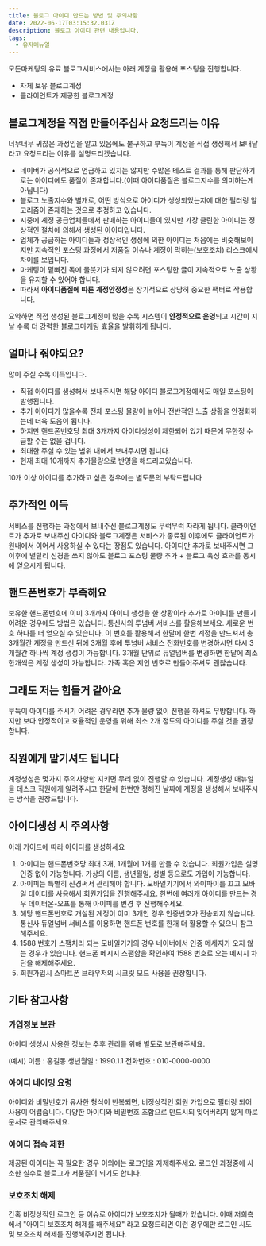 ```yaml
---
title: 블로그 아이디 만드는 방법 및 주의사항
date: 2022-06-17T03:15:32.031Z
description: 블로그 아이디 관련 내용입니다.
tags:
  - 유저매뉴얼
---
```

모든마케팅의 유료 블로그서비스에서는 아래 계정을 활용해 포스팅을 진행합니다.

* 자체 보유 블로그계정  
* 클라이언트가 제공한 블로그계정  

## 블로그계정을 직접 만들어주십사 요청드리는 이유

너무너무 귀찮은 과정임을 알고 있음에도 불구하고 부득이 계정을 직접 생성해서 보내달라고 요청드리는 이유를 설명드리겠습니다.  

* 네이버가 공식적으로 언급하고 있지는 않지만 수많은 테스트 결과를 통해 판단하기로는 아이디에도 품질이 존재합니다.(이때 아이디품질은 블로그지수를 의미하는게 아닙니다)  
* 블로그 노출지수와 별개로, 어떤 방식으로 아이디가 생성되었는지에 대한 필터링 알고리즘이 존재하는 것으로 추정하고 있습니다.  
* 시중에 계정 공급업체들에서 판매하는 아이디들이 있지만 가장 클린한 아이디는 정상적인 절차에 의해서 생성된 아이디입니다.  
* 업체가 공급하는 아이디들과 정상적인 생성에 의한 아이디는 처음에는 비슷해보이지만 지속적인 포스팅 과정에서 저품질 이슈나 계정이 막히는(보호조치) 리스크에서 차이를 보입니다.  
* 마케팅이 밑빠진 독에 물붓기가 되지 않으려면 포스팅한 글이 지속적으로 노출 상황을 유지할 수 있어야 합니다.  
* 따라서 **아이디품질에 따른 계정안정성**은 장기적으로 상당히 중요한 팩터로 작용합니다.  

요약하면 직접 생성된 블로그계정이 많을 수록 시스템이 **안정적으로 운영**되고 시간이 지날 수록 더 강력한 블로그마케팅 효율을 발휘하게 됩니다.  

## 얼마나 줘야되요?

많이 주실 수록 이득입니다.  

* 직접 아이디를 생성해서 보내주시면 해당 아이디 블로그계정에서도 매일 포스팅이 발행됩니다.  
* 추가 아이디가 많을수록 전체 포스팅 물량이 늘어나 전반적인 노출 상황을 안정화하는데 더욱 도움이 됩니다.  
* 하지만 핸드폰번호당 최대 3개까지 아이디생성이 제한되어 있기 때문에 무한정 수급할 수는 없을 겁니다.  
* 최대한 주실 수 있는 범위 내에서 보내주시면 됩니다.  
* 현재 최대 10개까지 추가물량으로 반영을 해드리고있습니다.  

10개 이상 아이디를 추가하고 싶은 경우에는 별도문의 부탁드립니다  

## 추가적인 이득

서비스를 진행하는 과정에서 보내주신 블로그계정도 무럭무럭 자라게 됩니다. 클라이언트가 추가로 보내주신 아이디와 블로그계정은 서비스가 종료된 이후에도 클라이언트가 원내에서 이어서 사용하실 수 있다는 장점도 있습니다. 아이디만 추가로 보내주시면 그 이후에 별달리 신경을 쓰지 않아도 블로그 포스팅 물량 추가 + 블로그 육성 효과를 동시에 얻으시게 됩니다.  

## 핸드폰번호가 부족해요

보유한 핸드폰번호에 이미 3개까지 아이디 생성을 한 상황이라 추가로 아이디를 만들기 어려운 경우에도 방법은 있습니다. 통신사의 투넘버 서비스를 활용해보세요. 새로운 번호 하나를 더 얻으실 수 있습니다. 이 번호를 활용해서 한달에 한번 계정을 만드셔서 총 3개월간 계정을 만드신 뒤에 3개월 후에 투넘버 서비스 전화번호를 변경하시면 다시 3개월간 하나씩 계정 생성이 가능합니다. 3개월 단위로 듀얼넘버를 변경하면 한달에 최소 한개씩은 계정 생성이 가능합니다. 가족 혹은 지인 번호로 만들어주셔도 괜찮습니다.  

## 그래도 저는 힘들거 같아요

부득이 아이디를 주시기 어려운 경우라면 추가 물량 없이 진행을 하셔도 무방합니다. 하지만 보다 안정적이고 효율적인 운영을 위해 최소 2개 정도의 아이디를 주실 것을 권장합니다.  

## 직원에게 맡기셔도 됩니다

계정생성은 몇가지 주의사항만 지키면 무리 없이 진행할 수 있습니다. 계정생성 매뉴얼을 데스크 직원에게 알려주시고 한달에 한번만 정해진 날짜에 계정을 생성해서 보내주시는 방식을 권장드립니다.  

## 아이디생성 시 주의사항

아래 가이드에 따라 아이디를 생성하세요  

1. 아이디는 핸드폰번호당 최대 3개, 1개월에 1개를 만들 수 있습니다. 회원가입은 실명인증 없이 가능합니다. 가상의 이름, 생년월일, 성별 등으로도 가입이 가능합니다.  
2. 아이피는 특별히 신경써서 관리해야 합니다. 모바일기기에서 와이파이를 끄고 모바일 데이터를 사용해서 회원가입을 진행해주세요. 한번에 여러개 아이디를 만드는 경우 데이터온-오프를 통해 아이피를 변경 후 진행해주세요.  
3. 해당 핸드폰번호로 개설된 계정이 이미 3개인 경우 인증번호가 전송되지 않습니다. 통신사 듀얼넘버 서비스를 이용하면 핸드폰 번호를 한개 더 활용할 수 있으니 참고해주세요.  
4. 1588 번호가 스팸처리 되는 모바일기기의 경우 네이버에서 인증 메세지가 오지 않는 경우가 있습니다. 핸드폰 메시지 스팸함을 확인하여 1588 번호로 오는 메시지 차단을 해제해주세요.  
5. 회원가입시 스마트폰 브라우저의 시크릿 모드 사용을 권장합니다.  

## 기타 참고사항

### 가입정보 보관

아이디 생성시 사용한 정보는 추후 관리를 위해 별도로 보관해주세요.  

(예시) 이름 : 홍길동 생년월일 : 1990.1.1 전화번호 : 010-0000-0000  

### 아이디 네이밍 요령

아이디와 비밀번호가 유사한 형식이 반복되면, 비정상적인 회원 가입으로 필터링 되어 사용이 어렵습니다. 다양한 아이디와 비밀번호 조합으로 만드시되 잊어버리지 않게 따로 문서로 관리해주세요.  

### 아이디 접속 제한

제공된 아이디는 꼭 필요한 경우 이외에는 로그인을 자제해주세요. 로그인 과정중에 사소한 실수로 블로그가 저품질이 되기도 합니다.  

### 보호조치 해제

간혹 비정상적인 로그인 등 이슈로 아이디가 보호조치가 될때가 있습니다. 이때 저희측에서 "아이디 보호조치 해제를 해주세요" 라고 요청드리면 이런 경우에만 로그인 시도 및 보호조치 해제를 진행해주시면 됩니다.